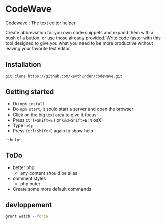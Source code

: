 # CodeWave

Codewave : The text editor helper.

Create abbreviation for you own code snippets and expand them with a push of a button, or use those already provided. Write code faster with this tool designed to give you what you need to be more productive without leaving your favorite text editor.

## Installation

```sh
git clone https://github.com/kevthunder/codewave.git
```

## Getting started

* Do ```npm install```
* Do ```npm start```, it sould start a server and open the browser
* Click on the big text area to give it focus 
* Press ```Ctrl+Shift+E``` ( or ```Cmd+Shift+E``` in osX) 
* Type ```help``` 
* Press ```Ctrl+Shift+E``` again to show help

```
~~help~~
```

## ToDo
* better php
  * any_content should be alias
* comment styles
  * php outer
* Create some more default commands

## devloppement

```sh
grunt watch --force
```